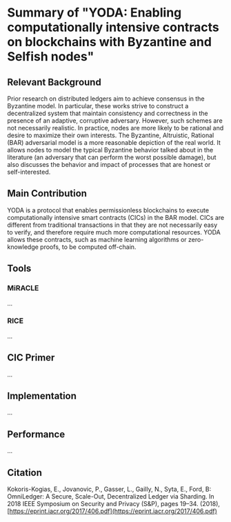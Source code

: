 # Summary of "YODA: Enabling computationally intensive contracts on blockchains with Byzantine and Selfish nodes"

## Relevant Background

Prior research on distributed ledgers aim to achieve consensus in the Byzantine model. In particular, these works strive to construct a decentralized system that maintain consistency and correctness in the presence of an adaptive, corruptive adversary. However, such schemes are not necessarily realistic. In practice, nodes are more likely to be rational and desire to maximize their own interests. The Byzantine, Altruistic, Rational (BAR) adversarial model is a more reasonable depiction of the real world. It allows nodes to model the typical Byzantine behavior talked about in the literature (an adversary that can perform the worst possible damage), but also discusses the behavior and impact of processes that are honest or self-interested.

## Main Contribution

YODA is a protocol that enables permissionless blockchains to execute computationally intensive smart contracts (CICs) in the BAR model. CICs are different from traditional transactions in that they are not necessarily easy to verify, and therefore require much more computational resources. YODA allows these contracts, such as machine learning algorithms or zero-knowledge proofs, to be computed off-chain.

## Tools

### MiRACLE

...

### RICE

...

## CIC Primer

...

## Implementation

...

## Performance

...

## Citation

Kokoris-Kogias, E., Jovanovic, P., Gasser, L., Gailly, N., Syta, E., Ford, B: OmniLedger: A Secure, Scale-Out, Decentralized Ledger via Sharding. In 2018 IEEE Symposium on Security and Privacy (S&P), pages 19–34. (2018), [https://eprint.iacr.org/2017/406.pdf](https://eprint.iacr.org/2017/406.pdf)
